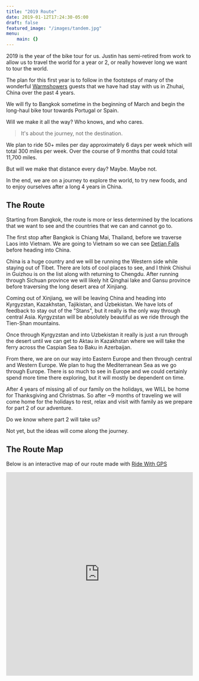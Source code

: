 ```yaml
---
title: "2019 Route"
date: 2019-01-12T17:24:30-05:00
draft: false
featured_image: "/images/tandem.jpg"
menu: 
    main: {}
---
```


2019 is the year of the bike tour for us. Justin has semi-retired from work to allow us to travel the world for a year or 2, or really however long we want to tour the world. 

The plan for this first year is to follow in the footsteps of many of the wonderful [Warmshowers](https://warmshowers.org) guests that we have had stay with us in Zhuhai, China over the past 4 years. 

We will fly to Bangkok sometime in the beginning of March and begin the long-haul bike tour towards Portugal or Spain. 

Will we make it all the way? Who knows, and who cares. 

> It's about the journey, not the destination. 

We plan to ride 50+ miles per day approximately 6 days per week which will total 300 miles per week. Over the course of 9 months that could total 11,700 miles. 

But will we make that distance every day? Maybe. Maybe not. 

In the end, we are on a journey to explore the world, to try new foods, and to enjoy ourselves after a long 4 years in China. 

## The Route

Starting from Bangkok, the route is more or less determined by the locations that we want to see and the countries that we can and cannot go to. 

The first stop after Bangkok is Chiang Mai, Thailand, before we traverse Laos into Vietnam. We are going to Vietnam so we can see [Detian Falls](https://en.wikipedia.org/wiki/Ban_Gioc%E2%80%93Detian_Falls) before heading into China. 

China is a huge country and we will be running the Western side while staying out of Tibet. There are lots of cool places to see, and I think Chishui in Guizhou is on the list along with returning to Chengdu. After running through Sichuan province we will likely hit Qinghai lake and Gansu province before traversing the long desert area of Xinjiang. 

Coming out of Xinjiang, we will be leaving China and heading into Kyrgyzstan, Kazakhstan, Tajikistan, and Uzbekistan. We have lots of feedback to stay out of the "Stans", but it really is the only way through central Asia. Kyrgyzstan will be absolutely beautiful as we ride through the Tien-Shan mountains. 

Once through Kyrgyzstan and into Uzbekistan it really is just a run through the desert until we can get to Aktau in Kazakhstan where we will take the ferry across the Caspian Sea to Baku in Azerbaijan. 

From there, we are on our way into Eastern Europe and then through central and Western Europe. We plan to hug the Mediterranean Sea as we go through Europe. There is so much to see in Europe and we could certainly spend more time there exploring, but it will mostly be dependent on time. 

After 4 years of missing all of our family on the holidays, we WILL be home for Thanksgiving and Christmas. So after ~9 months of traveling we will come home for the holidays to rest, relax and visit with family as we prepare for part 2 of our adventure. 

Do we know where part 2 will take us? 

Not yet, but the ideas will come along the journey. 

## The Route Map

Below is an interactive map of our route made with [Ride With GPS](https://ridewithgps.com)

<iframe src="https://ridewithgps.com/embeds?type=route&id=29113451&title=Thailand%20to%20Portugal%202019%20Tour%20Route&metricUnits=true" style="width: 1px; min-width: 100%; height: 550px; border: none;" scrolling="no"></iframe>